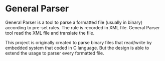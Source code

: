 General Parser
=============

General Parser is a tool to parse a formatted file (usually in binary) according to pre-set rules. The rule is recorded in XML file. General Parser tool read the XML file and translate the file.

This project is originally created to parse binary files that read/write by embedded system that coded in C language. But the design is able to extend the usage to parser every formatted file.  
